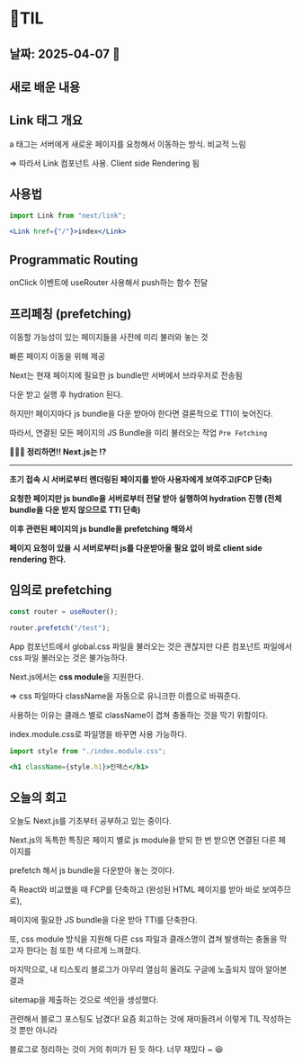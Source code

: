 # 🧾TIL
## 날짜: 2025-04-07 😬

## 새로 배운 내용
## Link 태그 개요

a 태그는 서버에게 새로운 페이지를 요청해서 이동하는 방식. 비교적 느림

⇒ 따라서 Link 컴포넌트 사용. Client side Rendering 됨

## 사용법

```jsx
import Link from "next/link";

<Link href={"/"}>index</Link>
```

## Programmatic Routing

 onClick 이벤트에 useRouter 사용해서 push하는 함수 전달

## 프리페칭 (prefetching)

이동할 가능성이 있는 페이지들을 사전에 미리 불러와 놓는 것

빠른 페이지 이동을 위해 제공

Next는 현재 페이지에 필요한 js bundle만 서버에서 브라우저로 전송됨

다운 받고 실행 후 hydration 된다.

하지만! 페이지마다 js bundle을 다운 받아야 한다면 결론적으로  TTI이 늦어진다.

따라서, 연결된 모든 페이지의 JS Bundle을 미리 불러오는 작업 `Pre Fetching`

<aside>

**👨🏻‍💻 정리하면!! Next.js는 !?**

---

**초기 접속 시 서버로부터 렌더링된 페이지를 받아 사용자에게 보여주고(FCP 단축)**

**요청한 페이지만 js bundle을 서버로부터 전달 받아 실행하여 hydration 진행 (전체 bundle을 다운 받지 않으므로 TTI 단축)**

**이후 관련된 페이지의 js bundle을 prefetching 해와서**

**페이지 요청이 있을 시 서버로부터 js를 다운받아올 필요 없이 바로 client side rendering 한다.**

</aside>

## 임의로 prefetching

```jsx
const router = useRouter();

router.prefetch("/test");
```

App 컴포넌트에서 global.css 파일을 불러오는 것은 괜찮지만 다른 컴포넌트 파일에서 css 파일 불러오는 것은 불가능하다.

Next.js에서는 **css module**을 지원한다.

⇒ css 파일마다 className을 자동으로 유니크한 이름으로 바꿔준다.

사용하는 이유는 클래스 별로 className이 겹쳐 충돌하는 것을 막기 위함이다.

index.module.css로 파일명을 바꾸면 사용 가능하다.

```jsx
import style from "./index.module.css";

<h1 className={style.h1}>인덱스</h1>
```


## 오늘의 회고
오늘도 Next.js를 기초부터 공부하고 있는 중이다.

Next.js의 독특한 특징은 페이지 별로 js module을 받되 한 번 받으면 연결된 다른 페이지를

prefetch 해서 js bundle을 다운받아 놓는 것이다.

즉 React와 비교했을 때 FCP를 단축하고 (완성된 HTML 페이지를 받아 바로 보여주므로),

페이지에 필요한 JS bundle을 다운 받아 TTI를 단축한다.

또, css module 방식을 지원해 다른 css 파일과 클래스명이 겹쳐 발생하는 충돌을 막고자 한다는 점 또한 색 다르게 느껴졌다.

마지막으로, 내 티스토리 블로그가 아무리 열심히 올려도 구글에 노출되지 않아 알아본 결과

sitemap을 제출하는 것으로 색인을 생성했다.

관련해서 블로그 포스팅도 남겼다! 요즘 회고하는 것에 재미들려서 이렇게 TIL 작성하는 것 뿐만 아니라

블로그로 정리하는 것이 거의 취미가 된 듯 하다. 너무 재밌다 ~ 😆